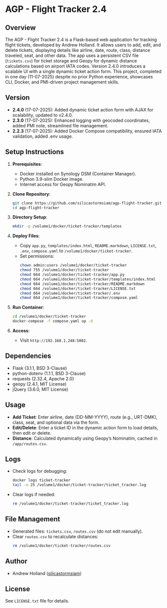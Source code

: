 # AGP - Flight Tracker 2.4

## Overview
The AGP - Flight Tracker 2.4 is a Flask-based web application for tracking flight tickets, developed by Andrew Holland. It allows users to add, edit, and delete tickets, displaying details like airline, date, route, class, distance traveled, seat, and other data. The app uses a persistent CSV file (`tickets.csv`) for ticket storage and Geopy for dynamic distance calculations based on airport IATA codes. Version 2.4.0 introduces a scalable UI with a single dynamic ticket action form. This project, completed in one day (11-07-2025) despite no prior Python experience, showcases CLI, Docker, and PMI-driven project management skills.

## Version
- **2.4.0** (17-07-2025): Added dynamic ticket action form with AJAX for scalability, updated to v2.4.0.
- **2.3.0** (17-07-2025): Enhanced logging with geocoded coordinates, added PMI note, streamlined file management.
- **2.2.3** (17-07-2025): Added Docker Compose compatibility, ensured IATA validation, added .env usage.

## Setup Instructions
1. **Prerequisites**:
   - Docker installed on Synology DSM (Container Manager).
   - Python 3.9-slim Docker image.
   - Internet access for Geopy Nominatim API.

2. **Clone Repository**:
   ```bash
   git clone https://github.com/silicastormsiam/agp-flight-tracker.git
   cd agp-flight-tracker
   ```

3. **Directory Setup**:
   ```bash
   mkdir -p /volume1/docker/ticket-tracker/templates
   ```

4. **Deploy Files**:
   - Copy `app.py`, `templates/index.html`, `README.markdown`, `LICENSE.txt`, `.env`, `compose.yaml` to `/volume1/docker/ticket-tracker`.
   - Set permissions:
     ```bash
     chown admin:users /volume1/docker/ticket-tracker
     chmod 755 /volume1/docker/ticket-tracker
     chmod 664 /volume1/docker/ticket-tracker/app.py
     chmod 664 /volume1/docker/ticket-tracker/templates/index.html
     chmod 664 /volume1/docker/ticket-tracker/README.markdown
     chmod 664 /volume1/docker/ticket-tracker/LICENSE.txt
     chmod 664 /volume1/docker/ticket-tracker/.env
     chmod 664 /volume1/docker/ticket-tracker/compose.yaml
     ```

5. **Run Container**:
   ```bash
   cd /volume1/docker/ticket-tracker
   docker-compose -f compose.yaml up -d
   ```

6. **Access**:
   - Visit `http://192.168.1.248:5002`.

## Dependencies
- Flask (3.1.1, BSD 3-Clause)
- python-dotenv (1.1.1, BSD 3-Clause)
- requests (2.32.4, Apache 2.0)
- geopy (2.4.1, MIT License)
- jQuery (3.6.0, MIT License)

## Usage
- **Add Ticket**: Enter airline, date (DD-MM-YYYY), route (e.g., URT-DMK), class, seat, and optional data via the form.
- **Edit/Delete**: Enter a ticket ID in the dynamic action form to load details, then edit or delete.
- **Distance**: Calculated dynamically using Geopy’s Nominatim, cached in `/app/routes.csv`.

## Logs
- Check logs for debugging:
  ```bash
  docker logs ticket-tracker
  tail -n 25 /volume1/docker/ticket-tracker/ticket_tracker.log
  ```
- Clear logs if needed:
  ```bash
  rm /volume1/docker/ticket-tracker/ticket_tracker.log
  ```

## File Management
- Generated files: `tickets.csv`, `routes.csv` (do not edit manually).
- Clear `routes.csv` to recalculate distances:
  ```bash
  rm /volume1/docker/ticket-tracker/routes.csv
  ```

## Author
- Andrew Holland ([silicastormsiam](https://github.com/silicastormsiam))

## License
See `LICENSE.txt` file for details.